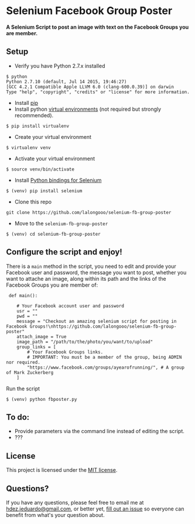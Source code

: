 Selenium Facebook Group Poster
===================
**A Selenium Script to post an image with text on the Facebook Groups you are member.**

Setup
----------

 - Verify you have Python 2.7.x installed
``` shell
$ python
Python 2.7.10 (default, Jul 14 2015, 19:46:27)
[GCC 4.2.1 Compatible Apple LLVM 6.0 (clang-600.0.39)] on darwin
Type "help", "copyright", "credits" or "license" for more information.
```
 - Install [pip](https://pip.pypa.io/en/stable/installing/)
 - Install python [virtual environments](http://docs.python-guide.org/en/latest/dev/virtualenvs/) (not required but strongly    recommended).
``` shell
$ pip install virtualenv
```
 - Create your virtual environment
``` shell
$ virtualenv venv
```
 - Activate your virtual environment
``` shell
$ source venv/bin/activate
```
 - Install [Python bindings for Selenium](https://pypi.python.org/pypi/selenium)
``` shell
$ (venv) pip install selenium
```
 - Clone this repo
``` shell
git clone https://github.com/lalongooo/selenium-fb-group-poster
```
 - Move to the `selenium-fb-group-poster`

``` shell
$ (venv) cd selenium-fb-group-poster
```
Configure the script and enjoy!
----------

There is a `main` method in the script, you need to edit and provide your Facebook user and password, the message you want to post, whether you want to attache an image, along within its path and the links of the Facebook Groups you are member of:
``` shell 
 def main():

	# Your Facebook account user and password
	usr = ""
	pwd = ""
	message = "Checkout an amazing selenium script for posting in Facebook Groups!\nhttps://github.com/lalongooo/selenium-fb-group-poster"
	attach_image = True
	image_path = "/path/to/the/photo/you/want/to/upload"
	group_links = [
		# Your Facebook Groups links.
		# IMPORTANT: You must be a member of the group, being ADMIN nor required.
		"https://www.facebook.com/groups/ayearofrunning/", # A group of Mark Zuckerberg
	]
 ```

 Run the script
``` shell
$ (venv) python fbposter.py
```

 
To do:
----------
 - Provide parameters via the command line instead of editing the script.
 - ???

License
----------

This project is licensed under the [MIT license](LICENSE).

Questions?
----------

If you have any questions, please feel free to email me at hdez.jeduardo@gmail.com, or better yet, [fill out an issue](https://github.com/lalongooo/selenium-fb-group-poster/issues/new) so everyone can benefit from what's your question about.
